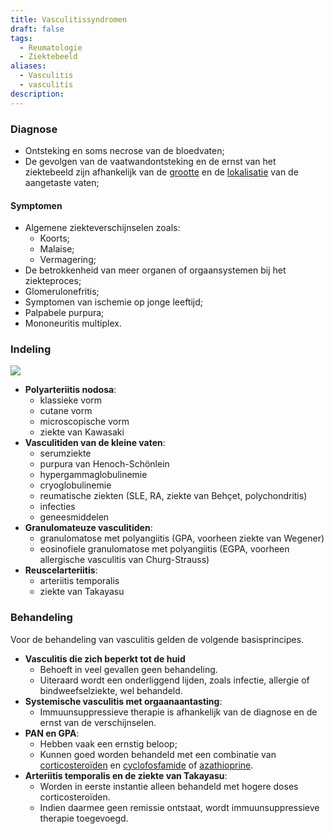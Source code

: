 ```yaml
---
title: Vasculitissyndromen
draft: false
tags:
  - Reumatologie
  - Ziektebeeld
aliases:
  - Vasculitis
  - vasculitis
description:
---
```


### Diagnose
- Ontsteking en soms necrose van de bloedvaten;
- De gevolgen van de vaatwandontsteking en de ernst van het ziektebeeld zijn afhankelijk van de <u>grootte</u> en de <u>lokalisatie</u> van de aangetaste vaten;
#### Symptomen
-   Algemene ziekteverschijnselen zoals:
	- Koorts;
	- Malaise;
	- Vermagering;
-   De betrokkenheid van meer organen of orgaansystemen bij het ziekteproces;
-   Glomerulonefritis;
-   Symptomen van ischemie op jonge leeftijd;
-   Palpabele purpura;
-   Mononeuritis multiplex.

### Indeling
![](https://i.imgur.com/lSPSqm7.png)

- **Polyarteriitis nodosa**:
	- klassieke vorm
	- cutane vorm
	- microscopische vorm
	- ziekte van Kawasaki
- **Vasculitiden van de kleine vaten**:
	- serumziekte
	- purpura van Henoch-Schönlein
	- hypergammaglobulinemie
	- cryoglobulinemie
	- reumatische ziekten (SLE, RA, ziekte van Behçet, polychondritis)
	- infecties
	- geneesmiddelen
- **Granulomateuze vasculitiden**:
	- granulomatose met polyangiitis (GPA, voorheen ziekte van Wegener)
	- eosinofiele granulomatose met polyangiitis (EGPA, voorheen allergische vasculitis van Churg-Strauss)
- **Reuscelarteriitis**:
	- arteriitis temporalis
	- ziekte van Takayasu


### Behandeling
Voor de behandeling van vasculitis gelden de volgende basisprincipes.

- **Vasculitis die zich beperkt tot de huid** 
	- Behoeft in veel gevallen geen behandeling. 
	- Uiteraard wordt een onderliggend lijden, zoals infectie, allergie of bindweefselziekte, wel behandeld.
- **Systemische vasculitis met orgaanaantasting**: 
	- Immuunsuppressieve therapie is afhankelijk van de diagnose en de ernst van de verschijnselen.
- **PAN en GPA**: 
	- Hebben vaak een ernstig beloop;
	- Kunnen goed worden behandeld met een combinatie van <u>corticosteroïden</u> en <u>cyclofosfamide</u> of <u>azathioprine</u>.
- **Arteriitis temporalis en de ziekte van Takayasu**:
	- Worden in eerste instantie alleen behandeld met hogere doses corticosteroïden. 
	- Indien daarmee geen remissie ontstaat, wordt immuunsuppressieve therapie toegevoegd.